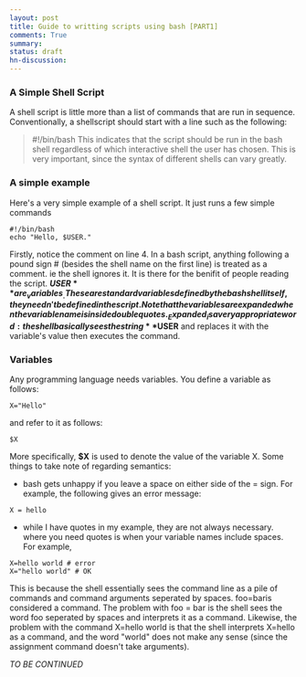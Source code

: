 ```yaml
---
layout: post
title: Guide to writting scripts using bash [PART1]
comments: True
summary:
status: draft
hn-discussion:
---
```


### A Simple Shell Script
A shell script is little more than a list of commands that are run in sequence. Conventionally, a shellscript should start with a line such as the following:
> #!/bin/bash
This indicates that the script should be run in the bash shell regardless of which interactive shell the user has chosen. This is very important, since the syntax of different shells can vary greatly.

### A simple example
Here's a very simple example of a shell script. It just runs a few simple commands
```
#!/bin/bash
echo "Hello, $USER."
```
Firstly, notice the comment on line 4. In a bash script, anything following a pound sign # (besides the shell name on the first line) is treated as a comment. ie the shell ignores it. It is there for the benifit of people reading the script.
**$USER** are  _variables_ . These are standard variables defined by the bash shell itself, they needn't be defined in the script. Note that the variables are expanded when the variable name is inside double quotes. _Expanded_ is a very appropriate word: the shell basically sees the string **$USER** and replaces it with the variable's value then executes the command.

### Variables
Any programming language needs variables. You define a variable as follows:
```
X="Hello"
```
and  refer to it as follows:
```
$X
```
More specifically, **$X** is used to denote the value of the variable X. Some things to take note of regarding semantics:
* bash gets unhappy if you leave a space on either side of the = sign. For example, the following gives an error message:
```
X = hello
```
* while I have quotes in my example, they are not always necessary. where you need quotes is when your variable names include spaces. For example,
```
X=hello world # error
X="hello world" # OK
```
This is because the shell essentially sees the command line as a pile of commands and command arguments seperated by spaces. foo=baris considered a command. The problem with foo = bar is the shell sees the word foo seperated by spaces and interprets it as a command. Likewise, the problem with the command X=hello world is that the shell interprets X=hello as a command, and the word "world" does not make any sense (since the assignment command doesn't take arguments).

_TO BE CONTINUED_
